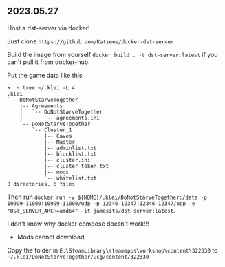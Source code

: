 2023.05.27
---

Host a dst-server via docker!

Just clone `https://github.com/Katzeee/docker-dst-server`

Build the image from yourself `docker build . -t dst-server:latest` if you can't pull it from docker-hub.

Put the game data like this

```
➜  ~ tree ~/.klei -L 4
.klei
`-- DoNotStarveTogether
    |-- Agreements
    |   `-- DoNotStarveTogether
    |       `-- agreements.ini
    `-- DoNotStarveTogether
        `-- Cluster_1
            |-- Caves
            |-- Master
            |-- adminlist.txt
            |-- blocklist.txt
            |-- cluster.ini
            |-- cluster_token.txt
            |-- mods
            `-- whitelist.txt
8 directories, 6 files
```

Then run `docker run -v ${HOME}/.klei/DoNotStarveTogether:/data -p 10999-11000:10999-11000/udp -p 12346-12347:12346-12347/udp -e "DST_SERVER_ARCH=amd64" -it jamesits/dst-server:latest`.

I don't know why docker compose doesn't work!!!

- Mods cannot download

Copy the folder in `E:\SteamLibrary\steamapps\workshop\content\322330` to `~/.klei/DoNotStarveTogether/ucg/content/322330`


